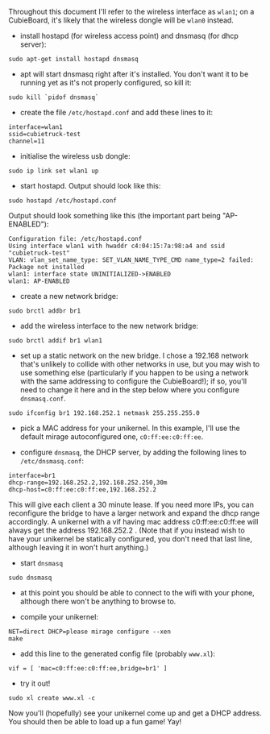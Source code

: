 Throughout this document I'll refer to the wireless interface as `wlan1`; on a CubieBoard, it's likely that the wireless dongle will be `wlan0` instead.

* install hostapd (for wireless access point) and dnsmasq (for dhcp server): 

```
sudo apt-get install hostapd dnsmasq
```

* apt will start dnsmasq right after it's installed.  You don't want it to be running yet as it's not properly configured, so kill it:

```
sudo kill `pidof dnsmasq`
```

* create the file `/etc/hostapd.conf` and add these lines to it:

```
interface=wlan1
ssid=cubietruck-test
channel=11
```

* initialise the wireless usb dongle:

```
sudo ip link set wlan1 up
```

* start hostapd.  Output should look like this:

```
sudo hostapd /etc/hostapd.conf
```

Output should look something like this (the important part being "AP-ENABLED"):
```
Configuration file: /etc/hostapd.conf
Using interface wlan1 with hwaddr c4:04:15:7a:98:a4 and ssid "cubietruck-test"
VLAN: vlan_set_name_type: SET_VLAN_NAME_TYPE_CMD name_type=2 failed: Package not installed
wlan1: interface state UNINITIALIZED->ENABLED
wlan1: AP-ENABLED 
```


* create a new network bridge:

```
sudo brctl addbr br1
```

* add the wireless interface to the new network bridge:

```
sudo brctl addif br1 wlan1
```

* set up a static network on the new bridge.  I chose a 192.168 network that's unlikely to collide with other networks in use, but you may wish to use something else (particularly if you happen to be using a network with the same addressing to configure the CubieBoard!); if so, you'll need to change it here and in the step below where you configure `dnsmasq.conf`.

```
sudo ifconfig br1 192.168.252.1 netmask 255.255.255.0
```

* pick a MAC address for your unikernel.  In this example, I'll use the default mirage autoconfigured one, `c0:ff:ee:c0:ff:ee`.

* configure `dnsmasq`, the DHCP server, by adding the following lines to `/etc/dnsmasq.conf`:

```
interface=br1
dhcp-range=192.168.252.2,192.168.252.250,30m
dhcp-host=c0:ff:ee:c0:ff:ee,192.168.252.2
```

This will give each client a 30 minute lease.  If you need more IPs, you can reconfigure the bridge to have a larger network and expand the dhcp range accordingly.  A unikernel with a vif having mac address c0:ff:ee:c0:ff:ee will always get the address 192.168.252.2 .  (Note that if you instead wish to have your unikernel be statically configured, you don't need that last line, although leaving it in won't hurt anything.)

* start `dnsmasq`

```
sudo dnsmasq
```

* at this point you should be able to connect to the wifi with your phone, although there won't be anything to browse to.

* compile your unikernel:

```
NET=direct DHCP=please mirage configure --xen
make
```

* add this line to the generated config file (probably `www.xl`):

```
vif = [ 'mac=c0:ff:ee:c0:ff:ee,bridge=br1' ]
```

* try it out!  

```
sudo xl create www.xl -c
```

Now you'll (hopefully) see your unikernel come up and get a DHCP address.  You should then be able to load up a fun game!  Yay!
